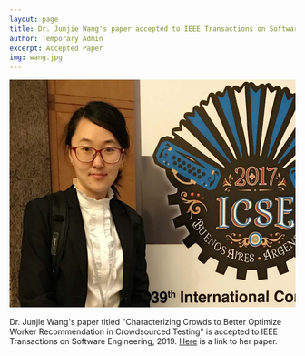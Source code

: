 ```yaml
---
layout: page
title: Dr. Junjie Wang's paper accepted to IEEE Transactions on Software Engineering
author: Temporary Admin
excerpt: Accepted Paper 
img: wang.jpg
---
```

<img src="/img/wang.jpg" alt="Dr Wangs's icse" height="400">

Dr. Junjie Wang's paper titled "Characterizing Crowds to Better Optimize Worker Recommendation in Crowdsourced Testing" is accepted to IEEE Transactions on Software Engineering, 2019. 
[Here](http://menzies.us/pdf/19tseWorkerselection.pdf) is a link to her paper.
